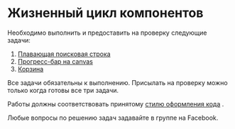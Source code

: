 Жизненный цикл компонентов
===

Необходимо выполнить и предоставить на проверку следующие задачи:

1. [Плавающая поисковая строка](./search/)
2. [Прогресс-бар на canvas](./lib)
3. [Корзина](./shop)

Все задачи обязательны к выполнению. Присылать на проверку можно только когда готовы все три задачи.

Работы должны соответствовать принятому [стилю оформления кода](https://github.com/netology-code/codestyle) .

Любые вопросы по решению задач задавайте в группе на Facebook.
